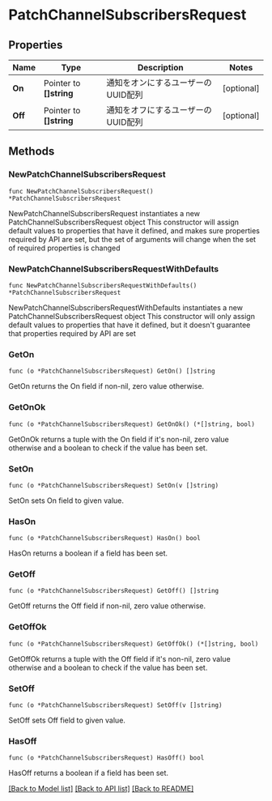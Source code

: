 # PatchChannelSubscribersRequest

## Properties

Name | Type | Description | Notes
------------ | ------------- | ------------- | -------------
**On** | Pointer to **[]string** | 通知をオンにするユーザーのUUID配列 | [optional] 
**Off** | Pointer to **[]string** | 通知をオフにするユーザーのUUID配列 | [optional] 

## Methods

### NewPatchChannelSubscribersRequest

`func NewPatchChannelSubscribersRequest() *PatchChannelSubscribersRequest`

NewPatchChannelSubscribersRequest instantiates a new PatchChannelSubscribersRequest object
This constructor will assign default values to properties that have it defined,
and makes sure properties required by API are set, but the set of arguments
will change when the set of required properties is changed

### NewPatchChannelSubscribersRequestWithDefaults

`func NewPatchChannelSubscribersRequestWithDefaults() *PatchChannelSubscribersRequest`

NewPatchChannelSubscribersRequestWithDefaults instantiates a new PatchChannelSubscribersRequest object
This constructor will only assign default values to properties that have it defined,
but it doesn't guarantee that properties required by API are set

### GetOn

`func (o *PatchChannelSubscribersRequest) GetOn() []string`

GetOn returns the On field if non-nil, zero value otherwise.

### GetOnOk

`func (o *PatchChannelSubscribersRequest) GetOnOk() (*[]string, bool)`

GetOnOk returns a tuple with the On field if it's non-nil, zero value otherwise
and a boolean to check if the value has been set.

### SetOn

`func (o *PatchChannelSubscribersRequest) SetOn(v []string)`

SetOn sets On field to given value.

### HasOn

`func (o *PatchChannelSubscribersRequest) HasOn() bool`

HasOn returns a boolean if a field has been set.

### GetOff

`func (o *PatchChannelSubscribersRequest) GetOff() []string`

GetOff returns the Off field if non-nil, zero value otherwise.

### GetOffOk

`func (o *PatchChannelSubscribersRequest) GetOffOk() (*[]string, bool)`

GetOffOk returns a tuple with the Off field if it's non-nil, zero value otherwise
and a boolean to check if the value has been set.

### SetOff

`func (o *PatchChannelSubscribersRequest) SetOff(v []string)`

SetOff sets Off field to given value.

### HasOff

`func (o *PatchChannelSubscribersRequest) HasOff() bool`

HasOff returns a boolean if a field has been set.


[[Back to Model list]](../README.md#documentation-for-models) [[Back to API list]](../README.md#documentation-for-api-endpoints) [[Back to README]](../README.md)


